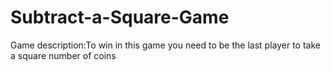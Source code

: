 # Subtract-a-Square-Game
Game description:To win in this game you need to be the last player to take a square number of coins
